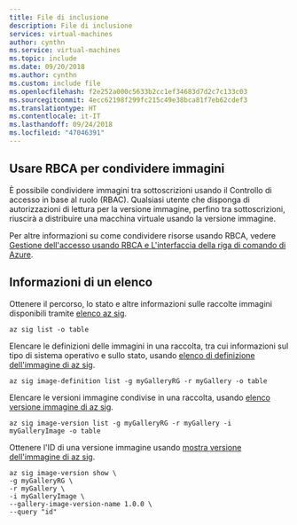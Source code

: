 ```yaml
---
title: File di inclusione
description: File di inclusione
services: virtual-machines
author: cynthn
ms.service: virtual-machines
ms.topic: include
ms.date: 09/20/2018
ms.author: cynthn
ms.custom: include file
ms.openlocfilehash: f2e252a000c5633b2cc1ef34683d7d2c7c133c03
ms.sourcegitcommit: 4ecc62198f299fc215c49e38bca81f7eb62cdef3
ms.translationtype: HT
ms.contentlocale: it-IT
ms.lasthandoff: 09/24/2018
ms.locfileid: "47046391"
---
```

## <a name="using-rbac-to-share-images"></a>Usare RBCA per condividere immagini

È possibile condividere immagini tra sottoscrizioni usando il Controllo di accesso in base al ruolo (RBAC). Qualsiasi utente che disponga di autorizzazioni di lettura per la versione immagine, perfino tra sottoscrizioni, riuscirà a distribuire una macchina virtuale usando la versione immagine.

Per altre informazioni su come condividere risorse usando RBCA, vedere [Gestione dell'accesso usando RBCA e L'interfaccia della riga di comando di Azure](https://docs.microsoft.com/azure/role-based-access-control/role-assignments-cli).


## <a name="list-information"></a>Informazioni di un elenco

Ottenere il percorso, lo stato e altre informazioni sulle raccolte immagini disponibili tramite [elenco az sig](/cli/azure/sig#az-sig-list).

```azurecli-interactive 
az sig list -o table
```

Elencare le definizioni delle immagini in una raccolta, tra cui informazioni sul tipo di sistema operativo e sullo stato, usando [elenco di definizione dell'immagine di az sig](/cli/azure/sig/image-definition#az-sig-image-definition-list).

```azurecli-interactive 
az sig image-definition list -g myGalleryRG -r myGallery -o table
```

Elencare le versioni immagine condivise in una raccolta, usando [elenco versione immagine di az sig](/cli/azure/sig/image-version#az-sig-image-version-list).

```azurecli-interactive
az sig image-version list -g myGalleryRG -r myGallery -i myGalleryImage -o table
```

Ottenere l'ID di una versione immagine usando [mostra versione dell'immagine di az sig](/cli/azure/sig/image-version#az-sig-image-version-show).

```
az sig image-version show \
-g myGalleryRG \     
-r myGallery \     
-i myGalleryImage \     
--gallery-image-version-name 1.0.0 \     
--query "id"
```